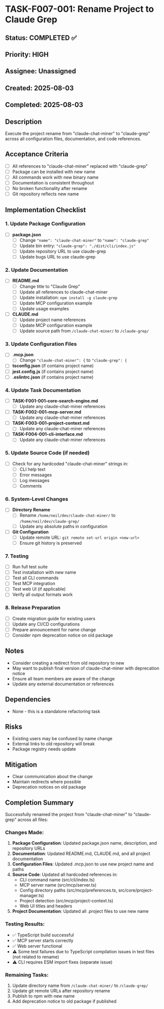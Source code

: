 # TASK-F007-001: Rename Project to Claude Grep

## Status: COMPLETED ✅
## Priority: HIGH
## Assignee: Unassigned
## Created: 2025-08-03
## Completed: 2025-08-03

## Description
Execute the project rename from "claude-chat-miner" to "claude-grep" across all configuration files, documentation, and code references.

## Acceptance Criteria
- [ ] All references to "claude-chat-miner" replaced with "claude-grep"
- [ ] Package can be installed with new name
- [ ] All commands work with new binary name
- [ ] Documentation is consistent throughout
- [ ] No broken functionality after rename
- [ ] Git repository reflects new name

## Implementation Checklist

### 1. Update Package Configuration
- [ ] **package.json**
  - [ ] Change `"name": "claude-chat-miner"` to `"name": "claude-grep"`
  - [ ] Update bin entry: `"claude-grep": "./dist/cli/index.js"`
  - [ ] Update repository URL to use claude-grep
  - [ ] Update bugs URL to use claude-grep

### 2. Update Documentation
- [ ] **README.md**
  - [ ] Change title to "Claude Grep"
  - [ ] Update all references to claude-chat-miner
  - [ ] Update installation: `npm install -g claude-grep`
  - [ ] Update MCP configuration example
  - [ ] Update usage examples

- [ ] **CLAUDE.md**
  - [ ] Update project name references
  - [ ] Update MCP configuration example
  - [ ] Update source path from `/claude-chat-miner/` to `/claude-grep/`

### 3. Update Configuration Files
- [ ] **.mcp.json**
  - [ ] Change `"claude-chat-miner": {` to `"claude-grep": {`

- [ ] **tsconfig.json** (if contains project name)
- [ ] **jest.config.js** (if contains project name)
- [ ] **.eslintrc.json** (if contains project name)

### 4. Update Task Documentation
- [ ] **TASK-F001-001-core-search-engine.md**
  - [ ] Update any claude-chat-miner references
  
- [ ] **TASK-F002-001-mcp-server.md**
  - [ ] Update any claude-chat-miner references
  
- [ ] **TASK-F003-001-project-context.md**
  - [ ] Update any claude-chat-miner references
  
- [ ] **TASK-F004-001-cli-interface.md**
  - [ ] Update any claude-chat-miner references

### 5. Update Source Code (if needed)
- [ ] Check for any hardcoded "claude-chat-miner" strings in:
  - [ ] CLI help text
  - [ ] Error messages
  - [ ] Log messages
  - [ ] Comments

### 6. System-Level Changes
- [ ] **Directory Rename**
  - [ ] Rename `/home/neil/dev/claude-chat-miner/` to `/home/neil/dev/claude-grep/`
  - [ ] Update any absolute paths in configuration

- [ ] **Git Configuration**
  - [ ] Update remote URL: `git remote set-url origin <new-url>`
  - [ ] Ensure git history is preserved

### 7. Testing
- [ ] Run full test suite
- [ ] Test installation with new name
- [ ] Test all CLI commands
- [ ] Test MCP integration
- [ ] Test web UI (if applicable)
- [ ] Verify all output formats work

### 8. Release Preparation
- [ ] Create migration guide for existing users
- [ ] Update any CI/CD configurations
- [ ] Prepare announcement for name change
- [ ] Consider npm deprecation notice on old package

## Notes
- Consider creating a redirect from old repository to new
- May want to publish final version of claude-chat-miner with deprecation notice
- Ensure all team members are aware of the change
- Update any external documentation or references

## Dependencies
- None - this is a standalone refactoring task

## Risks
- Existing users may be confused by name change
- External links to old repository will break
- Package registry needs update

## Mitigation
- Clear communication about the change
- Maintain redirects where possible
- Deprecation notices on old package

## Completion Summary
Successfully renamed the project from "claude-chat-miner" to "claude-grep" across all files:

### Changes Made:
1. **Package Configuration**: Updated package.json name, description, and repository URLs
2. **Documentation**: Updated README.md, CLAUDE.md, and all project documentation
3. **Configuration Files**: Updated .mcp.json to use new project name and paths
4. **Source Code**: Updated all hardcoded references in:
   - CLI command name (src/cli/index.ts)
   - MCP server name (src/mcp/server.ts)
   - Config directory paths (src/mcp/preferences.ts, src/core/project-manager.ts)
   - Project detection (src/mcp/project-context.ts)
   - Web UI titles and headers
5. **Project Documentation**: Updated all .project files to use new name

### Testing Results:
- ✅ TypeScript build successful
- ✅ MCP server starts correctly
- ✅ Web server functional
- ⚠️ Some test failures due to TypeScript compilation issues in test files (not related to rename)
- ⚠️ CLI requires ESM import fixes (separate issue)

### Remaining Tasks:
1. Update directory name from `/claude-chat-miner/` to `/claude-grep/`
2. Update git remote URLs after repository rename
3. Publish to npm with new name
4. Add deprecation notice to old package if published